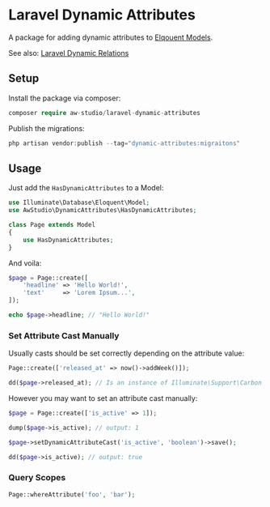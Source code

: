 # Laravel Dynamic Attributes

A package for adding dynamic attributes to [Elqouent Models](https://laravel.com/docs/eloquent).

See also: [Laravel Dynamic Relations](https://github.com/aw-studio/laravel-dynamic-relations)

## Setup

Install the package via composer:

```php
composer require aw-studio/laravel-dynamic-attributes
```

Publish the migrations:

```php
php artisan vendor:publish --tag="dynamic-attributes:migraitons"
```

## Usage

Just add the `HasDynamicAttributes` to a Model:

```php
use Illuminate\Database\Eloquent\Model;
use AwStudio\DynamicAttributes\HasDynamicAttributes;

class Page extends Model
{
    use HasDynamicAttributes;
}
```

And voila:

```php
$page = Page::create([
    'headline' => 'Hello World!',
    'text'     => 'Lorem Ipsum...',
]);

echo $page->headline; // "Hello World!"
```

### Set Attribute Cast Manually

Usually casts should be set correctly depending on the attribute value:

```php
Page::create(['released_at' => now()->addWeek()]);

dd($page->released_at); // Is an instance of Illuminate\Support\Carbon
```

However you may want to set an attribute cast manually:

```php
$page = Page::create(['is_active' => 1]);

dump($page->is_active); // output: 1

$page->setDynamicAttributeCast('is_active', 'boolean')->save();

dd($page->is_active); // output: true
```

### Query Scopes

```php
Page::whereAttribute('foo', 'bar');
```
